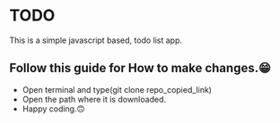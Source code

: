 # TODO
 This is a simple javascript based, todo list app.
## Follow this guide for How to make changes.:grin:
* Open terminal and type(git clone repo_copied_link)
* Open the path where it is downloaded.
* Happy coding.:upside_down_face:
